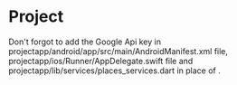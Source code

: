 # Project
Don't forgot to add the Google Api key in projectapp/android/app/src/main/AndroidManifest.xml file, projectapp/ios/Runner/AppDelegate.swift file and projectapp/lib/services/places_services.dart in place of <Your API key> .
